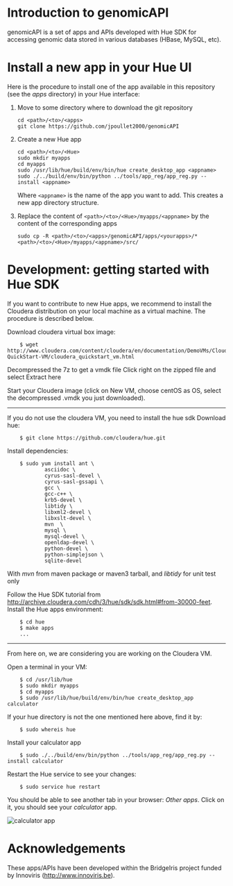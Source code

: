 Introduction to genomicAPI
==========================

genomicAPI is a set of apps and APIs developed with Hue SDK for accessing genomic data stored in various databases (HBase, MySQL, etc).


Install a new app in your Hue UI
================================

Here is the procedure to install one of the app available in this repository (see the *apps* directory) in your Hue interface:

  1. Move to some directory where to download the git repository

     ```
     cd <path>/<to>/<apps>
     git clone https://github.com/jpoullet2000/genomicAPI
     ```
   
  2. Create a new Hue app 

     ```
     cd <path>/<to>/<Hue>
     sudo mkdir myapps
     cd myapps
     sudo /usr/lib/hue/build/env/bin/hue create_desktop_app <appname>
     sudo ./../build/env/bin/python ../tools/app_reg/app_reg.py --install <appname>
     ```

     Where ```<appname>``` is the name of the app you want to add. This creates a new app directory structure. 

  3. Replace the content of ```<path>/<to>/<Hue>/myapps/<appname>``` by the content of the corresponding apps

     ```
     sudo cp -R <path>/<to>/<apps>/genomicAPI/apps/<yourapps>/* <path>/<to>/<Hue>/myapps/<appname>/src/
     ``` 


Development: getting started with Hue SDK
=========================================

If you want to contribute to new Hue apps, we recommend to install the Cloudera distribution on your local machine as a virtual machine. The procedure is described below.  

Download cloudera virtual box image:

        $ wget http://www.cloudera.com/content/cloudera/en/documentation/DemoVMs/Cloudera-QuickStart-VM/cloudera_quickstart_vm.html

Decompressed the 7z to get a vmdk file
Click right on the zipped file and select Extract here

Start your Cloudera image (click on New VM, choose centOS as OS, select the decompressed .vmdk you just downloaded).

----

If you do not use the cloudera VM, you need to install the hue sdk 
Download hue: 

        $ git clone https://github.com/cloudera/hue.git

Install dependencies:

        $ sudo yum install ant \
                asciidoc \
                cyrus-sasl-devel \
                cyrus-sasl-gssapi \
                gcc \
                gcc-c++ \
                krb5-devel \
                libtidy \  
                libxml2-devel \
                libxslt-devel \
                mvn  \
                mysql \
                mysql-devel \
                openldap-devel \
                python-devel \
                python-simplejson \
                sqlite-devel 

With *mvn* from maven package or maven3 tarball, and 
*libtidy* for unit test only

Follow the Hue SDK tutorial from http://archive.cloudera.com/cdh/3/hue/sdk/sdk.html#from-30000-feet.
Install the Hue apps environment: 

        $ cd hue
        $ make apps
        ...
        
----

From here on, we are considering you are working on the Cloudera VM.

Open a terminal in your VM:

        $ cd /usr/lib/hue
        $ sudo mkdir myapps
        $ cd myapps
        $ sudo /usr/lib/hue/build/env/bin/hue create_desktop_app calculator
        
If your hue directory is not the one mentioned here above, find it by:

        $ sudo whereis hue
        
Install your calculator app

        $ sudo ./../build/env/bin/python ../tools/app_reg/app_reg.py --install calculator
        
Restart the Hue service to see your changes:

        $ sudo service hue restart
        
You should be able to see another tab in your browser: *Other apps*. Click on it, you should see your *calculator* app.

![calculator app](https://github.com/jpoullet2000/genomicAPI/blob/master/docs/images/hueapp.png)

Acknowledgements
================

These apps/APIs have been developed within the BridgeIris project funded by Innoviris (http://www.innoviris.be).

